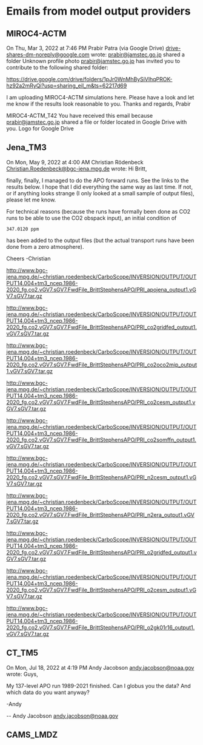 # Emails from model output providers 

## MIROC4-ACTM

On Thu, Mar 3, 2022 at 7:46 PM Prabir Patra (via Google Drive) <drive-shares-dm-noreply@google.com> wrote:
prabir@jamstec.go.jp shared a folder
Unknown profile photo
prabir@jamstec.go.jp has invited you to contribute to the following shared folder:

https://drive.google.com/drive/folders/1pJr0WnMhBySiVlhqPROK-hz92a2mRyQi?usp=sharing_eil_m&ts=62217d69

I am uploading MIROC4-ACTM simulations here. Please have a look and let me know if the results look reasonable to you. Thanks and regards, Prabir

MIROC4-ACTM_T42
You have received this email because prabir@jamstec.go.jp shared a file or folder located in Google Drive with you.	Logo for Google Drive

## Jena_TM3

On Mon, May 9, 2022 at 4:00 AM Christian Rödenbeck <Christian.Roedenbeck@bgc-jena.mpg.de> wrote:
Hi Britt,

finally, finally, I managed to do the APO forward runs. See the links to
the results below. I hope that I did everything the same way as last
time. If not, or if anything looks strange (I only looked at a small
sample of output files), please let me know.

For technical reasons (because the runs have formally been done as CO2
runs to be able to use the CO2 obspack input), an initial condition of

    347.0120 ppm

has been added to the output files (but the actual transport runs have
been done from a zero atmosphere).

Cheers
-Christian

http://www.bgc-jena.mpg.de/~christian.roedenbeck/CarboScope/INVERSION/OUTPUT/OUTPUT14.004+tm3_ncep.1986-2020_fg.co2.vGV7.sGV7.FwdFile_BrittStephensAPO/PRI_apojena_output1.vGV7.sGV7.tar.gz

http://www.bgc-jena.mpg.de/~christian.roedenbeck/CarboScope/INVERSION/OUTPUT/OUTPUT14.004+tm3_ncep.1986-2020_fg.co2.vGV7.sGV7.FwdFile_BrittStephensAPO/PRI_co2gridfed_output1.vGV7.sGV7.tar.gz

http://www.bgc-jena.mpg.de/~christian.roedenbeck/CarboScope/INVERSION/OUTPUT/OUTPUT14.004+tm3_ncep.1986-2020_fg.co2.vGV7.sGV7.FwdFile_BrittStephensAPO/PRI_co2oco2mip_output1.vGV7.sGV7.tar.gz

http://www.bgc-jena.mpg.de/~christian.roedenbeck/CarboScope/INVERSION/OUTPUT/OUTPUT14.004+tm3_ncep.1986-2020_fg.co2.vGV7.sGV7.FwdFile_BrittStephensAPO/PRI_co2cesm_output1.vGV7.sGV7.tar.gz

http://www.bgc-jena.mpg.de/~christian.roedenbeck/CarboScope/INVERSION/OUTPUT/OUTPUT14.004+tm3_ncep.1986-2020_fg.co2.vGV7.sGV7.FwdFile_BrittStephensAPO/PRI_co2somffn_output1.vGV7.sGV7.tar.gz

http://www.bgc-jena.mpg.de/~christian.roedenbeck/CarboScope/INVERSION/OUTPUT/OUTPUT14.004+tm3_ncep.1986-2020_fg.co2.vGV7.sGV7.FwdFile_BrittStephensAPO/PRI_n2cesm_output1.vGV7.sGV7.tar.gz

http://www.bgc-jena.mpg.de/~christian.roedenbeck/CarboScope/INVERSION/OUTPUT/OUTPUT14.004+tm3_ncep.1986-2020_fg.co2.vGV7.sGV7.FwdFile_BrittStephensAPO/PRI_n2era_output1.vGV7.sGV7.tar.gz

http://www.bgc-jena.mpg.de/~christian.roedenbeck/CarboScope/INVERSION/OUTPUT/OUTPUT14.004+tm3_ncep.1986-2020_fg.co2.vGV7.sGV7.FwdFile_BrittStephensAPO/PRI_o2gridfed_output1.vGV7.sGV7.tar.gz

http://www.bgc-jena.mpg.de/~christian.roedenbeck/CarboScope/INVERSION/OUTPUT/OUTPUT14.004+tm3_ncep.1986-2020_fg.co2.vGV7.sGV7.FwdFile_BrittStephensAPO/PRI_o2cesm_output1.vGV7.sGV7.tar.gz

http://www.bgc-jena.mpg.de/~christian.roedenbeck/CarboScope/INVERSION/OUTPUT/OUTPUT14.004+tm3_ncep.1986-2020_fg.co2.vGV7.sGV7.FwdFile_BrittStephensAPO/PRI_o2gk01r16_output1.vGV7.sGV7.tar.gz

## CT_TM5

On Mon, Jul 18, 2022 at 4:19 PM Andy Jacobson <andy.jacobson@noaa.gov> wrote:
Guys,

My 137-level APO run 1989-2021 finished. Can I globus you the data? And which data do you want anyway?

-Andy

--
Andy Jacobson
andy.jacobson@noaa.gov

## CAMS_LMDZ